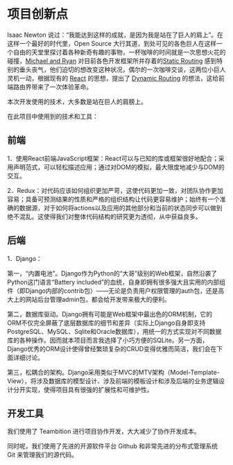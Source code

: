 # 项目创新点

Isaac Newton 说过：“我能达到这样的成就，是因为我是站在了巨人的肩上”。在这样一个最好的时代里，Open Source 大行其道，到处可见的各色巨人在这样一个自由的天堂里探讨着各种新奇有趣的事物，一杯咖啡的时间就是一次思想火花的碰撞，[Michael and Ryan](https://reacttraining.com/react-router/web/guides/philosophy) 对目前各色开发框架所并存着的[Static Routing](https://en.wikipedia.org/wiki/Static_routing) 感到特别的垂头丧气，他们迫切的想改变这种状况，偶尔的一次咖啡交谈，这两位小巨人灵机一动，根据现有的 [React](https://github.com/facebook/react) 的思想，提出了 [Dynamic Routing](https://en.wikipedia.org/wiki/Dynamic_routing) 的想法，这给前端路由界带来了一次体验革命。

本次开发使用的技术，大多数是站在巨人的肩膀上。

在此项目中使用到的技术和工具：

## 前端

1．使用React前端JavaScript框架：React可以与已知的库或框架很好地配合；采用声明范式，可以轻松描述应用；通过对DOM的模拟，最大限度地减少与DOM的交互。

2．Redux：对代码应该如何组织更加严苛，这使代码更加一致，对团队协作更加容易；具备可预测结果的性质和严格的组织结构让代码更容易维护；始终有一个准确的数据源，对于如何将actions以及应用的其他部分和当前的状态同步可以做到绝不混乱。这使得我们对整体代码结构的研究更为透彻，从中获益良多。

## 后端

1．Django：

​    第一，“内置电池”。Django作为Python的“大哥”级别的Web框架，自然沿袭了Python这门语言“Battery included”的血统，自身即拥有很多强大且实用的内部组件（即Django内部的contrib包）——无论是负责用户权限管理的auth包，还是高大上的网站后台管理admin包，都会给开发带来极大的便利。

​    第二，数据库驱动。Django拥有可能是Web框架中最出色的ORM机制，它的ORM不仅完全屏蔽了底层数据库的细节和差异（实际上Django自身即支持PostgreSQL、MySQL、Sqlite和Oracle数据库），用统一的方式实现对不同数据库的各种操作。因而就本项目而言我选择了小巧方便的SQLite。另一方面，Django优秀的ORM设计使得曾经繁琐复杂的CRUD变得优雅而简洁，我们会在下面详细讨论。

​      第三，松耦合的架构。Django采用类似于MVC的MTV架构（Model-Template-View），将涉及数据库的模型设计、涉及前端的模板设计和涉及后端的业务逻辑设计分开实现，使得项目具有很强的扩展性和可维护性。

## 开发工具

我们使用了 Teambition 进行项目协作开发，大大减少了协作开发成本。

同时呢，我们使用了先进的开源软件平台 Github 和非常先进的分布式管理系统 Git 来管理我们的源代码。